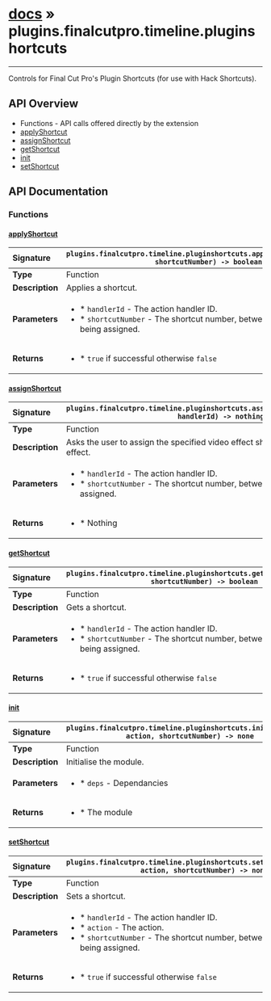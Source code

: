 # [docs](index.md) » plugins.finalcutpro.timeline.pluginshortcuts
---

Controls for Final Cut Pro's Plugin Shortcuts (for use with Hack Shortcuts).

## API Overview
* Functions - API calls offered directly by the extension
 * [applyShortcut](#applyshortcut)
 * [assignShortcut](#assignshortcut)
 * [getShortcut](#getshortcut)
 * [init](#init)
 * [setShortcut](#setshortcut)

## API Documentation

### Functions

#### [applyShortcut](#applyshortcut)
| <span style="float: left;">**Signature**</span> | <span style="float: left;">`plugins.finalcutpro.timeline.pluginshortcuts.applyShortcut(handlerId, shortcutNumber) -> boolean` </span>                                                          |
| -----------------------------------------------------|---------------------------------------------------------------------------------------------------------|
| **Type**                                             | Function                                                                                         |
| **Description**                                      | Applies a shortcut.                                                                                         |
| **Parameters**                                       | <ul><li>* `handlerId`		- The action handler ID.</li><li>* `shortcutNumber`	- The shortcut number, between 1 and 5, which is being assigned.</li></ul> |
| **Returns**                                          | <ul><li>* `true` if successful otherwise `false`</li></ul>          |

#### [assignShortcut](#assignshortcut)
| <span style="float: left;">**Signature**</span> | <span style="float: left;">`plugins.finalcutpro.timeline.pluginshortcuts.assignShortcut(shortcutNumber, handlerId) -> nothing` </span>                                                          |
| -----------------------------------------------------|---------------------------------------------------------------------------------------------------------|
| **Type**                                             | Function                                                                                         |
| **Description**                                      | Asks the user to assign the specified video effect shortcut number to a selected effect.                                                                                         |
| **Parameters**                                       | <ul><li>* `handlerId`		- The action handler ID.</li><li>* `shortcutNumber`	- The shortcut number, between 1 and 5, which is being assigned.</li></ul> |
| **Returns**                                          | <ul><li>* Nothing</li></ul>          |

#### [getShortcut](#getshortcut)
| <span style="float: left;">**Signature**</span> | <span style="float: left;">`plugins.finalcutpro.timeline.pluginshortcuts.getShortcut(handlerId, shortcutNumber) -> boolean` </span>                                                          |
| -----------------------------------------------------|---------------------------------------------------------------------------------------------------------|
| **Type**                                             | Function                                                                                         |
| **Description**                                      | Gets a shortcut.                                                                                         |
| **Parameters**                                       | <ul><li>* `handlerId`		- The action handler ID.</li><li>* `shortcutNumber`	- The shortcut number, between 1 and 5, which is being assigned.</li></ul> |
| **Returns**                                          | <ul><li>* `true` if successful otherwise `false`</li></ul>          |

#### [init](#init)
| <span style="float: left;">**Signature**</span> | <span style="float: left;">`plugins.finalcutpro.timeline.pluginshortcuts.init(handlerId, action, shortcutNumber) -> none` </span>                                                          |
| -----------------------------------------------------|---------------------------------------------------------------------------------------------------------|
| **Type**                                             | Function                                                                                         |
| **Description**                                      | Initialise the module.                                                                                         |
| **Parameters**                                       | <ul><li>* `deps` - Dependancies</li></ul> |
| **Returns**                                          | <ul><li>* The module</li></ul>          |

#### [setShortcut](#setshortcut)
| <span style="float: left;">**Signature**</span> | <span style="float: left;">`plugins.finalcutpro.timeline.pluginshortcuts.setShortcut(handlerId, action, shortcutNumber) -> none` </span>                                                          |
| -----------------------------------------------------|---------------------------------------------------------------------------------------------------------|
| **Type**                                             | Function                                                                                         |
| **Description**                                      | Sets a shortcut.                                                                                         |
| **Parameters**                                       | <ul><li>* `handlerId`		- The action handler ID.</li><li>* `action`			- The action.</li><li>* `shortcutNumber`	- The shortcut number, between 1 and 5, which is being assigned.</li></ul> |
| **Returns**                                          | <ul><li>* `true` if successful otherwise `false`</li></ul>          |

